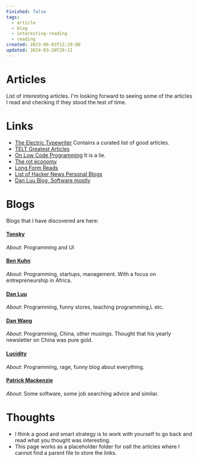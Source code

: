```yaml
---
Finished: false
tags:
  - article
  - blog
  - interesting-reading
  - reading
created: 2023-06-03T13:29:00
updated: 2024-03-20T20:11
---
```

# Articles

List of interesting articles. I'm looking forward to seeing some of the articles I read and checking if they stood the test of time.  





# Links
- [The Electric Typewriter](https://tetw.org) Contains a curated list of good articles. 
- [TELT Greatest Articles](https://tetw.org/Greats)
- [On Low Code Programming](https://jaylittle.com/post/view/2023/4/low-code-software-development-is-a-lie) It is a lie. 
- [The rot economy](https://wheresyoured.at/p/the-rot-economy) 
- [Long Form Reads](https://www.danhock.com/long-form-reads)
- [List of Hacker News Personal Blogs](https://github.com/outcoldman/hackernews-personal-blogs)
- [Dan Luu Blog, Software mostly](https://danluu.com/)




# Blogs 
Blogs that I have discovered are here:

#### [Tonsky](https://tonsky.me/)
*About*: Programming and UI

#### [Ben Kuhn](https://www.benkuhn.net/)
*About*: Programming, startups, management. With a focus on entrepreneurship in Africa. 

#### [Dan Luu](https://danluu.com/)
*About*: Programming, funny stores, teaching programming,L etc. 

#### [Dan Wang](https://danwang.co/)
*About*: Programming, China, other musings. Thought that his yearly newsletter on China was pure gold. 

#### [Lucidity](https://ludic.mataroa.blog/) 
*About*: Programming, rage, funny blog about everything. 

#### [Patrick Mackenzie](https://www.kalzumeus.com/) 
*About:* Some software, some job searching advice and similar. 

# Thoughts 
- I think a good and smart strategy is to work with yourself to go back and read what you thought was interesting. 
- This page works as a placeholder folder for oall the articles where I cannot find a parent file to store the links.



